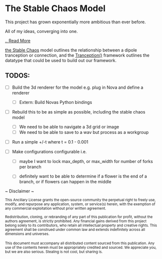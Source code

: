 # The Stable Chaos Model

This project has grown exponentially more ambitious than ever before.

All of my ideas, converging into one.

 [ .. Read More ](https://github.com/BigStickStudio/StableChaos/blob/main/README2.md)

 [the Stable Chaos]() model outlines the relationship between a dipole tranception or connection, and the [Tranception()]() framework outlines the datatype that could be used to build out our framework.

## TODOS:
 - [ ] Build the 3d renderer for the model e.g. plug in Nova and define a renderer
   - [ ] Extern: Build Novas Python bindings
 - [ ] Rebuild this to be as simple as possible, including the stable chaos model
     - [ ] We need to be able to navigate a 3d grid or image
     - [ ] We need to be able to save to a wav but process as a workgroup
 - [ ] Run a simple +/-t where t = 0.1 - 0.001

 - [ ] Make configurations configurable i.e. 
     - [ ] maybe I want to lock max_depth, or max_width for number of forks per branch
     - [ ] definitely want to be able to determine if a flower is the end of a branch, or if flowers can happen in the middle


~ Disclaimer ~

<sup>
This Ancillary License grants the open-source community the perpetual right to freely use, modify, and repurpose any application, system, or service(s) herein, with the exemption of any commercial exploitation without prior written agreement. </sup>
<sup><br/><br/>
Redistribution, cloning, or rebranding of any part of this publication for profit, without the authors agreement, is strictly prohibited. Any financial gains derived from this project belong solely to its contributors, who retain all intellectual property and creative rights. This agreement shall be construed under common law and extends indefinitely across all dimensions and universes. </sup><br/><br/>
<sup>
This document must accompany all distributed content sourced from this publication. Any use of the contents herein must be appropriately credited and sourced. We appreciate you, but we are also serious. Stealing is not cool, but sharing is.</sup>
